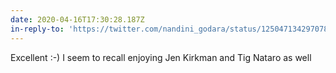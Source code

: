 ```yaml
---
date: 2020-04-16T17:30:28.187Z
in-reply-to: 'https://twitter.com/nandini_godara/status/1250471342970785795?s=20'
---
```


Excellent :-) I seem to recall enjoying Jen Kirkman and Tig Nataro as well
